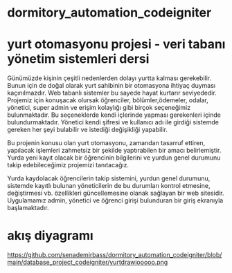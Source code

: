 # dormitory_automation_codeigniter
# yurt otomasyonu projesi - veri tabanı yönetim sistemleri dersi
Günümüzde kişinin çeşitli nedenlerden dolayı yurtta kalması gerekebilir. Bunun için de doğal olarak yurt sahibinin bir otomasyona ihtiyaç duyması kaçınılmazdır. Web tabanlı sistemler bu sayede hayat kurtarır seviyededir. Projemiz için konuşacak olursak öğrenciler, bölümler,ödemeler, odalar, yönetici, super admin ve erişim kolaylığı gibi birçok seçeneğimiz bulunmaktadır. Bu seçeneklerde kendi içlerinde yapması gerekenleri içinde bulundurmaktadır. Yönetici kendi şifresi ve kullanıcı adı ile girdiği sistemde gereken her şeyi bulabilir ve istediği değişikliği yapabilir.

Bu projenin konusu olan yurt otomasyonu, zamandan tasarruf ettiren, yapılacak işlemleri zahmetsiz bir şekilde yaptırabilen bir amacı belirlemiştir. Yurda yeni kayıt olacak bir öğrencinin bilgilerini ve yurdun genel durumunu takip edebileceğimiz projemizi tanıtacağız.

Yurda kaydolacak öğrencilerin takip sistemini, yurdun genel durumunu, sistemde kayıtlı bulunan yöneticilerin de bu durumları kontrol etmesine, değiştirmesi vb. özellikleri güncellemesine olanak sağlayan bir web sitesidir. Uygulamamız admin, yönetici ve öğrenci girişi bulunduran bir giriş ekranıyla başlamaktadır.

# akış diyagramı

https://github.com/senademirbass/dormitory_automation_codeigniter/blob/main/database_project_codeigniter/yurtdrawiooooo.png



